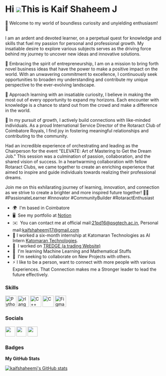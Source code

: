 Hi ![](https://user-images.githubusercontent.com/18350557/176309783-0785949b-9127-417c-8b55-ab5a4333674e.gif)This is Kaif Shaheem J
======================================================================================================================================
🌟 Welcome to my world of boundless curiosity and unyielding enthusiasm! 🌟

I am an ardent and devoted learner, on a perpetual quest for knowledge and skills that fuel my passion for personal and professional growth. My insatiable desire to explore various subjects serves as the driving force behind my journey to uncover new ideas and innovative solutions.

🚀 Embracing the spirit of entrepreneurship, I am on a mission to bring forth novel business ideas that have the power to make a positive impact on the world. With an unwavering commitment to excellence, I continuously seek opportunities to broaden my understanding and contribute my unique perspective to the ever-evolving landscape.

🌈 Approach learning with an insatiable curiosity, I believe in making the most out of every opportunity to expand my horizons. Each encounter with knowledge is a chance to stand out from the crowd and make a difference in the world.

🤝 In my pursuit of growth, I actively build connections with like-minded individuals. As a proud International Service Director of the Rotaract Club of Coimbatore Royals, I find joy in fostering meaningful relationships and contributing to the community.

Had an incredible experience of orchestrating and leading as the Chairperson for the event "ELEVATE: Art of Mastering to Get the Dream Job." This session was a culmination of passion, collaboration, and the shared vision of success. In a heartwarming collaboration with fellow Rotaract Clubs, we came together to create an enriching experience that aimed to inspire and guide individuals towards realizing their professional dreams.

Join me on this exhilarating journey of learning, innovation, and connection as we strive to create a brighter and more inspired future together! 🌟✨ #PassionateLearner #Innovator #CommunityBuilder #RotaractEnthusiast

* 🌍  I'm based in Coimbatore
* 🖥️  See my portfolio at [Notion](http://www.notion.so/Data-Science-Portfolio-6115cba901d54420b09f283a293afbfe)
* ✉️  You can contact me at official mail:[21pd16@psgtech.ac.in](mailto:21pd16@psgtech.ac.in), Personal mail:[kaifshaheemj17@gmail.com](mailto:kaifshaheemj17@gmail.com)
* 🚀  I worked a six-month internship at Katomaran Technologies as AI Intern [Katomaran Technologies](https://www.katomaran.com/).  
* 🚀  I worked on [TREDGE (a trading Website)](http://www.rightskewfin.com/)
* 🧠  I'm learning Machine Learning and Mathematical Stuffs
* 🤝  I'm seeking to collaborate on New Projects with others.
* ⚡  I like to be a person, want to connect with more people with various Experiences. That Connection makes me a Stronger leader to lead the future effectively.



### Skills


<p align="left">
<a href="https://www.python.org/" target="_blank" rel="noreferrer"><img src="https://raw.githubusercontent.com/danielcranney/readme-generator/main/public/icons/skills/python-colored.svg" width="36" height="36" alt="Python" /></a>
<a href="https://www.r-project.org/" target="_blank" rel="noreferrer"><img src="https://raw.githubusercontent.com/danielcranney/readme-generator/main/public/icons/skills/rlang-colored.svg" width="36" height="36" alt="rlang" /></a>
<a href="https://docs.microsoft.com/en-us/cpp/?view=msvc-170" target="_blank" rel="noreferrer"><img src="https://raw.githubusercontent.com/danielcranney/readme-generator/main/public/icons/skills/cplusplus-colored.svg" width="36" height="36" alt="C++" /></a>
<a href="https://docs.microsoft.com/en-us/cpp/?view=msvc-170" target="_blank" rel="noreferrer"><img src="https://raw.githubusercontent.com/danielcranney/readme-generator/main/public/icons/skills/c-colored.svg" width="36" height="36" alt="C" /></a>
<a href="https://www.figma.com/" target="_blank" rel="noreferrer"><img src="https://raw.githubusercontent.com/danielcranney/readme-generator/main/public/icons/skills/figma-colored.svg" width="36" height="36" alt="Figma" /></a>
</p>


### Socials

<p align="left"> <a href="https://www.github.com/kaifshaheemj" target="_blank" rel="noreferrer"><img src="https://raw.githubusercontent.com/danielcranney/readme-generator/main/public/icons/socials/github.svg" width="32" height="32" /></a> <a href="https://www.linkedin.com/in/kaif-shaheem-aaa0b0227/" target="_blank" rel="noreferrer"><img src="https://raw.githubusercontent.com/danielcranney/readme-generator/main/public/icons/socials/linkedin.svg" width="32" height="32" /></a> <a href="http://www.medium.com/@kaifshaheemj17" target="_blank" rel="noreferrer"><img src="https://raw.githubusercontent.com/danielcranney/readme-generator/main/public/icons/socials/medium.svg" width="32" height="32" /></a></p>

### Badges

<b>My GitHub Stats</b>

<a href="http://www.github.com/kaifshaheemj"><img src="https://github-readme-stats.vercel.app/api?username=kaifshaheemj&show_icons=true&hide=issues,&count_private=true&title_color=0891b2&text_color=ffffff&icon_color=0891b2&bg_color=1c1917&hide_border=true&show_icons=true" alt="kaifshaheemj's GitHub stats" /></a>
